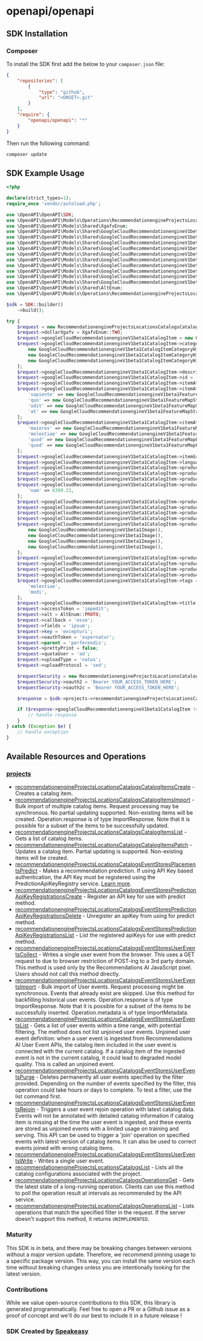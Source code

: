 # openapi/openapi

<!-- Start SDK Installation -->
## SDK Installation

### Composer

To install the SDK first add the below to your `composer.json` file:

```json
{
    "repositories": [
        {
            "type": "github",
            "url": "<UNSET>.git"
        }
    ],
    "require": {
        "openapi/openapi": "*"
    }
}
```

Then run the following command:

```bash
composer update
```
<!-- End SDK Installation -->

## SDK Example Usage
<!-- Start SDK Example Usage -->
```php
<?php

declare(strict_types=1);
require_once 'vendor/autoload.php';

use \OpenAPI\OpenAPI\SDK;
use \OpenAPI\OpenAPI\Models\Operations\RecommendationengineProjectsLocationsCatalogsCatalogItemsCreateRequest;
use \OpenAPI\OpenAPI\Models\Shared\XgafvEnum;
use \OpenAPI\OpenAPI\Models\Shared\GoogleCloudRecommendationengineV1beta1CatalogItem;
use \OpenAPI\OpenAPI\Models\Shared\GoogleCloudRecommendationengineV1beta1CatalogItemCategoryHierarchy;
use \OpenAPI\OpenAPI\Models\Shared\GoogleCloudRecommendationengineV1beta1FeatureMap;
use \OpenAPI\OpenAPI\Models\Shared\GoogleCloudRecommendationengineV1beta1FeatureMapStringList;
use \OpenAPI\OpenAPI\Models\Shared\GoogleCloudRecommendationengineV1beta1FeatureMapFloatList;
use \OpenAPI\OpenAPI\Models\Shared\GoogleCloudRecommendationengineV1beta1ProductCatalogItem;
use \OpenAPI\OpenAPI\Models\Shared\GoogleCloudRecommendationengineV1beta1ProductCatalogItemExactPrice;
use \OpenAPI\OpenAPI\Models\Shared\GoogleCloudRecommendationengineV1beta1Image;
use \OpenAPI\OpenAPI\Models\Shared\GoogleCloudRecommendationengineV1beta1ProductCatalogItemPriceRange;
use \OpenAPI\OpenAPI\Models\Shared\GoogleCloudRecommendationengineV1beta1ProductCatalogItemStockStateEnum;
use \OpenAPI\OpenAPI\Models\Shared\AltEnum;
use \OpenAPI\OpenAPI\Models\Operations\RecommendationengineProjectsLocationsCatalogsCatalogItemsCreateSecurity;

$sdk = SDK::builder()
    ->build();

try {
    $request = new RecommendationengineProjectsLocationsCatalogsCatalogItemsCreateRequest();
    $request->dollarXgafv = XgafvEnum::TWO;
    $request->googleCloudRecommendationengineV1beta1CatalogItem = new GoogleCloudRecommendationengineV1beta1CatalogItem();
    $request->googleCloudRecommendationengineV1beta1CatalogItem->categoryHierarchies = [
        new GoogleCloudRecommendationengineV1beta1CatalogItemCategoryHierarchy(),
        new GoogleCloudRecommendationengineV1beta1CatalogItemCategoryHierarchy(),
        new GoogleCloudRecommendationengineV1beta1CatalogItemCategoryHierarchy(),
    ];
    $request->googleCloudRecommendationengineV1beta1CatalogItem->description = 'distinctio';
    $request->googleCloudRecommendationengineV1beta1CatalogItem->id = 'd9d8d69a-674e-40f4-a7cc-8796ed151a05';
    $request->googleCloudRecommendationengineV1beta1CatalogItem->itemAttributes = new GoogleCloudRecommendationengineV1beta1FeatureMap();
    $request->googleCloudRecommendationengineV1beta1CatalogItem->itemAttributes->categoricalFeatures = [
        'sapiente' => new GoogleCloudRecommendationengineV1beta1FeatureMapStringList(),
        'quo' => new GoogleCloudRecommendationengineV1beta1FeatureMapStringList(),
        'odit' => new GoogleCloudRecommendationengineV1beta1FeatureMapStringList(),
        'at' => new GoogleCloudRecommendationengineV1beta1FeatureMapStringList(),
    ];
    $request->googleCloudRecommendationengineV1beta1CatalogItem->itemAttributes->numericalFeatures = [
        'maiores' => new GoogleCloudRecommendationengineV1beta1FeatureMapFloatList(),
        'molestiae' => new GoogleCloudRecommendationengineV1beta1FeatureMapFloatList(),
        'quod' => new GoogleCloudRecommendationengineV1beta1FeatureMapFloatList(),
        'quod' => new GoogleCloudRecommendationengineV1beta1FeatureMapFloatList(),
    ];
    $request->googleCloudRecommendationengineV1beta1CatalogItem->itemGroupId = 'esse';
    $request->googleCloudRecommendationengineV1beta1CatalogItem->languageCode = 'totam';
    $request->googleCloudRecommendationengineV1beta1CatalogItem->productMetadata = new GoogleCloudRecommendationengineV1beta1ProductCatalogItem();
    $request->googleCloudRecommendationengineV1beta1CatalogItem->productMetadata->availableQuantity = 'porro';
    $request->googleCloudRecommendationengineV1beta1CatalogItem->productMetadata->canonicalProductUri = 'dolorum';
    $request->googleCloudRecommendationengineV1beta1CatalogItem->productMetadata->costs = [
        'nam' => 6399.21,
    ];
    $request->googleCloudRecommendationengineV1beta1CatalogItem->productMetadata->currencyCode = 'occaecati';
    $request->googleCloudRecommendationengineV1beta1CatalogItem->productMetadata->exactPrice = new GoogleCloudRecommendationengineV1beta1ProductCatalogItemExactPrice();
    $request->googleCloudRecommendationengineV1beta1CatalogItem->productMetadata->exactPrice->displayPrice = 1433.53;
    $request->googleCloudRecommendationengineV1beta1CatalogItem->productMetadata->exactPrice->originalPrice = 5373.73;
    $request->googleCloudRecommendationengineV1beta1CatalogItem->productMetadata->images = [
        new GoogleCloudRecommendationengineV1beta1Image(),
        new GoogleCloudRecommendationengineV1beta1Image(),
        new GoogleCloudRecommendationengineV1beta1Image(),
        new GoogleCloudRecommendationengineV1beta1Image(),
    ];
    $request->googleCloudRecommendationengineV1beta1CatalogItem->productMetadata->priceRange = new GoogleCloudRecommendationengineV1beta1ProductCatalogItemPriceRange();
    $request->googleCloudRecommendationengineV1beta1CatalogItem->productMetadata->priceRange->max = 7586.16;
    $request->googleCloudRecommendationengineV1beta1CatalogItem->productMetadata->priceRange->min = 5218.48;
    $request->googleCloudRecommendationengineV1beta1CatalogItem->productMetadata->stockState = GoogleCloudRecommendationengineV1beta1ProductCatalogItemStockStateEnum::STOCK_STATE_UNSPECIFIED;
    $request->googleCloudRecommendationengineV1beta1CatalogItem->tags = [
        'molestiae',
        'modi',
    ];
    $request->googleCloudRecommendationengineV1beta1CatalogItem->title = 'Mr.';
    $request->accessToken = 'impedit';
    $request->alt = AltEnum::PROTO;
    $request->callback = 'esse';
    $request->fields = 'ipsum';
    $request->key = 'excepturi';
    $request->oauthToken = 'aspernatur';
    $request->parent = 'perferendis';
    $request->prettyPrint = false;
    $request->quotaUser = 'ad';
    $request->uploadType = 'natus';
    $request->uploadProtocol = 'sed';

    $requestSecurity = new RecommendationengineProjectsLocationsCatalogsCatalogItemsCreateSecurity();
    $requestSecurity->oauth2 = 'Bearer YOUR_ACCESS_TOKEN_HERE';
    $requestSecurity->oauth2c = 'Bearer YOUR_ACCESS_TOKEN_HERE';

    $response = $sdk->projects->recommendationengineProjectsLocationsCatalogsCatalogItemsCreate($request, $requestSecurity);

    if ($response->googleCloudRecommendationengineV1beta1CatalogItem !== null) {
        // handle response
    }
} catch (Exception $e) {
    // handle exception
}
```
<!-- End SDK Example Usage -->

<!-- Start SDK Available Operations -->
## Available Resources and Operations


### [projects](docs/projects/README.md)

* [recommendationengineProjectsLocationsCatalogsCatalogItemsCreate](docs/projects/README.md#recommendationengineprojectslocationscatalogscatalogitemscreate) - Creates a catalog item.
* [recommendationengineProjectsLocationsCatalogsCatalogItemsImport](docs/projects/README.md#recommendationengineprojectslocationscatalogscatalogitemsimport) - Bulk import of multiple catalog items. Request processing may be synchronous. No partial updating supported. Non-existing items will be created. Operation.response is of type ImportResponse. Note that it is possible for a subset of the items to be successfully updated.
* [recommendationengineProjectsLocationsCatalogsCatalogItemsList](docs/projects/README.md#recommendationengineprojectslocationscatalogscatalogitemslist) - Gets a list of catalog items.
* [recommendationengineProjectsLocationsCatalogsCatalogItemsPatch](docs/projects/README.md#recommendationengineprojectslocationscatalogscatalogitemspatch) - Updates a catalog item. Partial updating is supported. Non-existing items will be created.
* [recommendationengineProjectsLocationsCatalogsEventStoresPlacementsPredict](docs/projects/README.md#recommendationengineprojectslocationscatalogseventstoresplacementspredict) - Makes a recommendation prediction. If using API Key based authentication, the API Key must be registered using the PredictionApiKeyRegistry service. [Learn more](https://cloud.google.com/recommendations-ai/docs/setting-up#register-key).
* [recommendationengineProjectsLocationsCatalogsEventStoresPredictionApiKeyRegistrationsCreate](docs/projects/README.md#recommendationengineprojectslocationscatalogseventstorespredictionapikeyregistrationscreate) - Register an API key for use with predict method.
* [recommendationengineProjectsLocationsCatalogsEventStoresPredictionApiKeyRegistrationsDelete](docs/projects/README.md#recommendationengineprojectslocationscatalogseventstorespredictionapikeyregistrationsdelete) - Unregister an apiKey from using for predict method.
* [recommendationengineProjectsLocationsCatalogsEventStoresPredictionApiKeyRegistrationsList](docs/projects/README.md#recommendationengineprojectslocationscatalogseventstorespredictionapikeyregistrationslist) - List the registered apiKeys for use with predict method.
* [recommendationengineProjectsLocationsCatalogsEventStoresUserEventsCollect](docs/projects/README.md#recommendationengineprojectslocationscatalogseventstoresusereventscollect) - Writes a single user event from the browser. This uses a GET request to due to browser restriction of POST-ing to a 3rd party domain. This method is used only by the Recommendations AI JavaScript pixel. Users should not call this method directly.
* [recommendationengineProjectsLocationsCatalogsEventStoresUserEventsImport](docs/projects/README.md#recommendationengineprojectslocationscatalogseventstoresusereventsimport) - Bulk import of User events. Request processing might be synchronous. Events that already exist are skipped. Use this method for backfilling historical user events. Operation.response is of type ImportResponse. Note that it is possible for a subset of the items to be successfully inserted. Operation.metadata is of type ImportMetadata.
* [recommendationengineProjectsLocationsCatalogsEventStoresUserEventsList](docs/projects/README.md#recommendationengineprojectslocationscatalogseventstoresusereventslist) - Gets a list of user events within a time range, with potential filtering. The method does not list unjoined user events. Unjoined user event definition: when a user event is ingested from Recommendations AI User Event APIs, the catalog item included in the user event is connected with the current catalog. If a catalog item of the ingested event is not in the current catalog, it could lead to degraded model quality. This is called an unjoined event.
* [recommendationengineProjectsLocationsCatalogsEventStoresUserEventsPurge](docs/projects/README.md#recommendationengineprojectslocationscatalogseventstoresusereventspurge) - Deletes permanently all user events specified by the filter provided. Depending on the number of events specified by the filter, this operation could take hours or days to complete. To test a filter, use the list command first.
* [recommendationengineProjectsLocationsCatalogsEventStoresUserEventsRejoin](docs/projects/README.md#recommendationengineprojectslocationscatalogseventstoresusereventsrejoin) - Triggers a user event rejoin operation with latest catalog data. Events will not be annotated with detailed catalog information if catalog item is missing at the time the user event is ingested, and these events are stored as unjoined events with a limited usage on training and serving. This API can be used to trigger a 'join' operation on specified events with latest version of catalog items. It can also be used to correct events joined with wrong catalog items.
* [recommendationengineProjectsLocationsCatalogsEventStoresUserEventsWrite](docs/projects/README.md#recommendationengineprojectslocationscatalogseventstoresusereventswrite) - Writes a single user event.
* [recommendationengineProjectsLocationsCatalogsList](docs/projects/README.md#recommendationengineprojectslocationscatalogslist) - Lists all the catalog configurations associated with the project.
* [recommendationengineProjectsLocationsCatalogsOperationsGet](docs/projects/README.md#recommendationengineprojectslocationscatalogsoperationsget) - Gets the latest state of a long-running operation. Clients can use this method to poll the operation result at intervals as recommended by the API service.
* [recommendationengineProjectsLocationsCatalogsOperationsList](docs/projects/README.md#recommendationengineprojectslocationscatalogsoperationslist) - Lists operations that match the specified filter in the request. If the server doesn't support this method, it returns `UNIMPLEMENTED`.
<!-- End SDK Available Operations -->

### Maturity

This SDK is in beta, and there may be breaking changes between versions without a major version update. Therefore, we recommend pinning usage
to a specific package version. This way, you can install the same version each time without breaking changes unless you are intentionally
looking for the latest version.

### Contributions

While we value open-source contributions to this SDK, this library is generated programmatically.
Feel free to open a PR or a Github issue as a proof of concept and we'll do our best to include it in a future release !

### SDK Created by [Speakeasy](https://docs.speakeasyapi.dev/docs/using-speakeasy/client-sdks)
